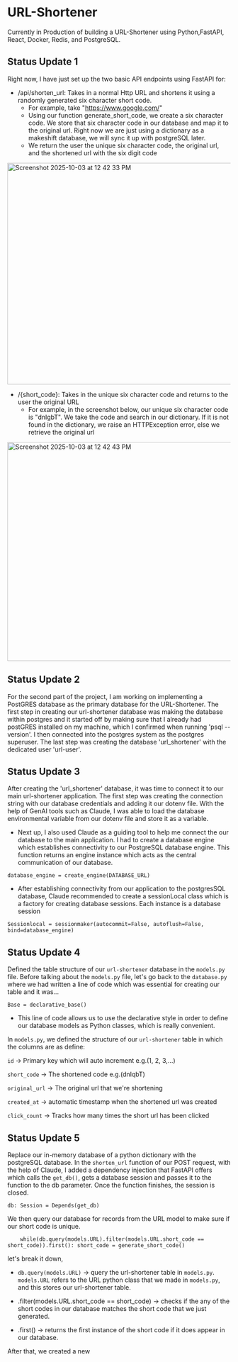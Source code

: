 # URL-Shortener

Currently in Production of building a URL-Shortener using Python,FastAPI, React, Docker, Redis, and PostgreSQL.

## Status Update 1

Right now, I have just set up the two basic API endpoints using FastAPI for:

-  /api/shorten_url: Takes in a normal Http URL and shortens it using a randomly generated six character short code. 
   -  For example, take "https://www.google.com/" 
   -  Using our function generate_short_code, we create a six character code. We store that six character code in our database and map it to the original url. Right now we are just using a dictionary as a makeshift database, we will sync it up with postgreSQL later. 
   -  We return the user the unique six character code, the original url, and the shortened url with the six digit code
 
   
 <img width="1265" height="500" alt="Screenshot 2025-10-03 at 12 42 33 PM" src="https://github.com/user-attachments/assets/5dc37abf-1a3a-4919-990a-ec175f95887f" />

   


-  /{short_code}: Takes in the unique six character code and returns to the user the original URL
   -  For example, in the screenshot below, our unique six character code is "dnIgbT". We take the code and search in our dictionary. If it is not found in the dictionary, we raise an HTTPException error, else we retrieve the original url
 
<img width="1278" height="494" alt="Screenshot 2025-10-03 at 12 42 43 PM" src="https://github.com/user-attachments/assets/cb1ace10-b837-499f-8bfc-c7ccb962a185" />


## Status Update 2
For the second part of the project, I am working on implementing a PostGRES database as the primary database for the URL-Shortener. The first step in creating our url-shortener database was making the database within postgres and it started off by making sure that I already had postGRES installed on my machine, which I confirmed when running 'psql --version'. I then connected into the postgres system as the postgres superuser. The last step was creating the database 'url_shortener' with the dedicated user 'url-user'. 



## Status Update 3 
After creating the 'url_shortener' database, it was time to connect it to our main url-shortener application. The first step was creating the connection string with our database credentials and adding it our dotenv file. With the help of GenAI tools such as Claude, I was able to load the database environmental variable from our dotenv file and store it as a variable. 

-  Next up, I also used Claude as a guiding tool to help me connect the our database to the main application. I had to create a database engine which establishes connectivity to our PostgreSQL database engine. This function returns an engine instance which acts as the central communication of our database. 

`database_engine = create_engine(DATABASE_URL)`



- After establishing connectivity from our application to the postgresSQL database, Claude recommended to create a sessionLocal class which is a factory for creating database sessions. Each instance is a database session

`Sessionlocal = sessionmaker(autocommit=False, autoflush=False, bind=database_engine)`


## Status Update 4

Defined the table structure of our `url-shortener` database in the `models.py` file. Before talking about the `models.py` file, let's go back to the `database.py` where we had written a line of code which was essential for creating our table and it was...


`Base = declarative_base()`

- This line of code allows us to use the declarative style in order to define our database models as Python classes, which is really convenient. 

In `models.py`, we defined the structure of our `url-shortener` table in which the columns are as define: 


`id` -> Primary key which will auto increment e.g.(1, 2, 3,...)

`short_code` -> The shortened code e.g.(dnIqbT)

`original_url` -> The original url that we're shortening 

`created_at` -> automatic timestamp when the shortened url was created

`click_count` -> Tracks how many times the short url has been clicked

## Status Update 5
Replace our in-memory database of a python dictionary with the postgreSQL database. In the `shorten_url` function of our POST request, with the help of Claude, I added a dependency injection that FastAPI offers which calls the `get_db()`, gets a database session and passes it to the function to the db parameter. Once the function finishes, the session is closed. 

`db: Session = Depends(get_db)`


We then query our database for records from the URL model to make sure if our short code is unique. 


`    while(db.query(models.URL).filter(models.URL.short_code == short_code)).first():
         short_code = generate_short_code()`

let's break it down, 

- `db.query(models.URL)` -> query the url-shortener table in `models.py`. `models.URL` refers to the URL python class that we made in `models.py`, and this stores our url-shortener table. 

- .filter(models.URL.short_code == short_code) -> checks if the any of the short codes in our database matches the short code that we just generated. 

- .first() -> returns the first instance of the short code if it does appear in our database. 


After that, we created a new 

